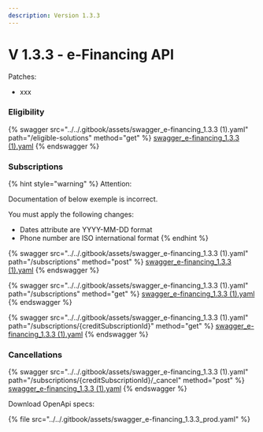 ```yaml
---
description: Version 1.3.3
---
```


# V 1.3.3 - e-Financing API

Patches:

* xxx

### Eligibility

{% swagger src="../../.gitbook/assets/swagger_e-financing_1.3.3 (1).yaml" path="/eligible-solutions" method="get" %}
[swagger_e-financing_1.3.3 (1).yaml](<../../.gitbook/assets/swagger_e-financing_1.3.3 (1).yaml>)
{% endswagger %}

### Subscriptions

{% hint style="warning" %}
Attention:

Documentation of below exemple is incorrect.

You must apply the following  changes:

* Dates attribute are YYYY-MM-DD format
* Phone number are ISO international format
{% endhint %}

{% swagger src="../../.gitbook/assets/swagger_e-financing_1.3.3 (1).yaml" path="/subscriptions" method="post" %}
[swagger_e-financing_1.3.3 (1).yaml](<../../.gitbook/assets/swagger_e-financing_1.3.3 (1).yaml>)
{% endswagger %}

{% swagger src="../../.gitbook/assets/swagger_e-financing_1.3.3 (1).yaml" path="/subscriptions" method="get" %}
[swagger_e-financing_1.3.3 (1).yaml](<../../.gitbook/assets/swagger_e-financing_1.3.3 (1).yaml>)
{% endswagger %}

{% swagger src="../../.gitbook/assets/swagger_e-financing_1.3.3 (1).yaml" path="/subscriptions/{creditSubscriptionId}" method="get" %}
[swagger_e-financing_1.3.3 (1).yaml](<../../.gitbook/assets/swagger_e-financing_1.3.3 (1).yaml>)
{% endswagger %}

### Cancellations

{% swagger src="../../.gitbook/assets/swagger_e-financing_1.3.3 (1).yaml" path="/subscriptions/{creditSubscriptionId}/_cancel" method="post" %}
[swagger_e-financing_1.3.3 (1).yaml](<../../.gitbook/assets/swagger_e-financing_1.3.3 (1).yaml>)
{% endswagger %}

Download OpenApi specs:

{% file src="../../.gitbook/assets/swagger_e-financing_1.3.3_prod.yaml" %}
